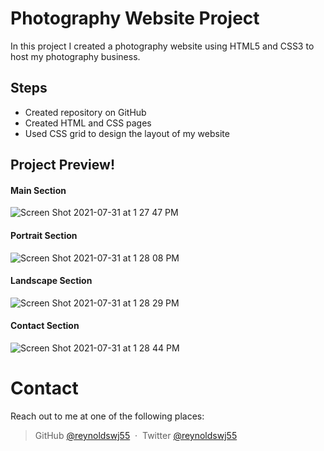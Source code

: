 # Photography Website Project

In this project I created a photography website using HTML5 and CSS3 to host my photography business.


## Steps

- Created repository on GitHub
- Created HTML and CSS pages
- Used CSS grid to design the layout of my website

## Project Preview!

#### Main Section
![Screen Shot 2021-07-31 at 1 27 47 PM](https://user-images.githubusercontent.com/65702910/127731179-b018b9cf-af0a-4862-891e-bdf283f60193.jpg)


#### Portrait Section
![Screen Shot 2021-07-31 at 1 28 08 PM](https://user-images.githubusercontent.com/65702910/127731183-486eaed0-88a3-4417-8673-9714a04ccdc0.jpg)


#### Landscape Section
![Screen Shot 2021-07-31 at 1 28 29 PM](https://user-images.githubusercontent.com/65702910/127731187-6c44bdf8-000e-4bd0-b4f9-612ce26c080f.jpg)


#### Contact Section
![Screen Shot 2021-07-31 at 1 28 44 PM](https://user-images.githubusercontent.com/65702910/127731188-e074bbf1-7edd-4e30-b906-afbd82fddd44.jpg)

# Contact

Reach out to me at one of the following places:

> GitHub [@reynoldswj55](https://github.com/reynoldswj55) &nbsp;&middot;&nbsp;
> Twitter [@reynoldswj55](https://twitter.com/reynoldswj55)

